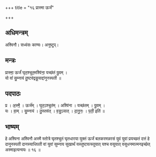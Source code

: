 +++
title = "१६ प्रास्मा ऊर्जं"

+++
## अधिमन्त्रम्
अश्विनौ। सध्वंसः काण्वः। अनुष्टुप्।

## मन्त्रः
प्रास्मा॒ ऊर्जं॑ घृत॒श्चुत॒मश्वि॑ना॒ यच्छ॑तं यु॒वम् ।  
यो वां॑ सु॒म्नाय॑ तु॒ष्टव॑द्वसू॒याद्दा॑नुनस्पती ॥

## पदपाठः
प्र । अ॒स्मै॒ । ऊर्ज॑म् । घृ॒त॒ऽश्चुत॑म् । अश्वि॑ना । यच्छ॑तम् । यु॒वम् ।  
यः । वा॒म् । सु॒म्नाय॑ । तु॒स्तव॑त् । व॒सु॒ऽयात् । दा॒नु॒नः॒ । प॒ती॒ इति॑ ॥

## भाष्यम्
हे अश्विना अश्विनौ अस्मै स्तोत्रे घृतश्चुतं घृतधारया युक्तं ऊर्जं बलकरमन्नरसं युवं युवां प्रयच्छतं दत्तं हे दानुनस्पती दानस्याधिपती वां युवां सुम्नाय सुखार्थं यस्तुष्टवत्स्तूयात् यश्च वसूयात् वसुधनमात्मनइच्छेत् अस्माइत्यन्वयः ॥ १६ ॥